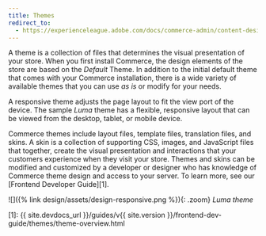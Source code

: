 ```yaml
---
title: Themes
redirect_to:
  - https://experienceleague.adobe.com/docs/commerce-admin/content-design/design/themes/themes.html
---
```


A theme is a collection of files that determines the visual presentation of your store. When you first install Commerce, the design elements of the store are based on the _Default_ Theme. In addition to the initial default theme that comes with your Commerce installation, there is a wide variety of available themes that you can use _as is_ or modify for your needs.

A responsive theme adjusts the page layout to fit the view port of the device. The sample _Luma_ theme has a flexible, responsive layout that can be viewed from the desktop, tablet, or mobile device.

Commerce themes include layout files, template files, translation files, and skins. A skin is a collection of supporting CSS, images, and JavaScript files that together, create the visual presentation and interactions that your customers experience when they visit your store. Themes and skins can be modified and customized by a developer or designer who has knowledge of Commerce theme design and access to your server. To learn more, see our [Frontend Developer Guide][1].

![]({% link design/assets/design-responsive.png %}){: .zoom}
_Luma theme_

[1]: {{ site.devdocs_url }}/guides/v{{ site.version }}/frontend-dev-guide/themes/theme-overview.html
